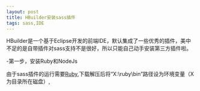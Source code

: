 ```yaml
---
layout: post
title: HBuilder安装sass插件
tags: sass,IDE
---
```

HBuilder是一个基于Eclipse开发的前端IDE，默认集成了一些优秀的插件，美中不足的是自带插件对sass支持不是很好，所以只能自己动手安装第三方插件啦。

-第一步，安装Ruby和NodeJs

由于sass插件的运行需要[Ruby](http://example.net/),下载解压后将“X:\ruby\bin”路径设为环境变量（X为目录所在磁盘）,